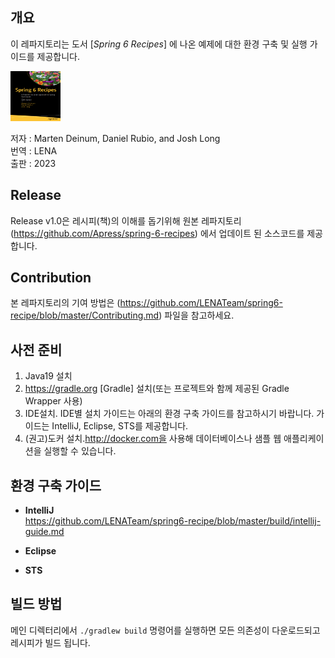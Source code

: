 ## 개요

이 레파지토리는 도서 [*Spring 6 Recipes*] 에 나온 예제에 대한 환경 구축 및 실행 가이드를 제공합니다.

<img src="images/spring-recipe6.PNG" width="80" height="80">

저자 : Marten Deinum, Daniel Rubio, and Josh Long  
번역 : LENA  
출판 : 2023

## Release

Release v1.0은 레시피(책)의 이해를 돕기위해 원본 레파지토리(https://github.com/Apress/spring-6-recipes) 에서 업데이트 된 소스코드를 제공합니다.

## Contribution

본 레파지토리의 기여 방법은 (https://github.com/LENATeam/spring6-recipe/blob/master/Contributing.md) 파일을 참고하세요.

## 사전 준비

1. Java19 설치
2. https://gradle.org [Gradle] 설치(또는 프로젝트와 함께 제공된 Gradle Wrapper 사용)
3. IDE설치. IDE별 설치 가이드는 아래의 환경 구축 가이드를 참고하시기 바랍니다. 가이드는 IntelliJ, Eclipse, STS를 제공합니다.
4. (권고)도커 설치.http://docker.com을 사용해 데이터베이스나 샘플 웹 애플리케이션을 실행할 수 있습니다.

## 환경 구축 가이드

- <b>IntelliJ</b>  
   https://github.com/LENATeam/spring6-recipe/blob/master/build/intellij-guide.md
- <b>Eclipse</b>

- <b>STS</b>

## 빌드 방법

메인 디렉터리에서 `./gradlew build` 명령어를 실행하면 모든 의존성이 다운로드되고 레시피가 빌드 됩니다.
